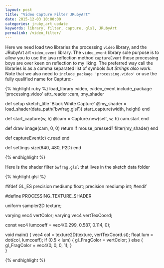 ```yaml
---
layout: post
title: "Video Capture Filter JRubyArt"
date: 2015-12-03 10:00:00
categories: jruby_art update
keywords: library, filter, capture, glsl, JRubyArt
permalink: /video_filter/
---
```


Here we need load two libraries the processing `video` library, and the JRubyArt art `video_event` library. The `video_event` library sole purpose is to allow you to use the java reflection method `captureEvent` those processing boys are over keen on reflection to my liking. The preferred way call the libraries is as a comma separated list of symbols _but Strings also work_.  Note that we also need to `include_package 'processing.video'` or use the fully qualified name for Capture:-

{% highlight ruby %}
load_library :video, :video_event
include_package 'processing.video'
attr_reader :cam, :my_shader

def setup
  sketch_title 'Black White Capture'
  @my_shader = load_shader(data_path('bwfrag.glsl'))
  start_capture(width, height)
end

def start_capture(w, h)
  @cam = Capture.new(self, w, h)
  cam.start
end

def draw
  image(cam, 0, 0)
  return if mouse_pressed?
  filter(my_shader)
end

def captureEvent(c)
  c.read
end

def settings
  size(640, 480, P2D)
end

{% endhighlight %}

Here is the shader filter `bwfrag.glsl` that lives in the sketch data folder

{% highlight glsl %}

#ifdef GL_ES
precision mediump float;
precision mediump int;
#endif

#define PROCESSING_TEXTURE_SHADER

uniform sampler2D texture;

varying vec4 vertColor;
varying vec4 vertTexCoord;

const vec4 lumcoeff = vec4(0.299, 0.587, 0.114, 0);

void main() {
  vec4 col = texture2D(texture, vertTexCoord.st);
  float lum = dot(col, lumcoeff);
  if (0.5 < lum) {
    gl_FragColor = vertColor;
  } else {
    gl_FragColor = vec4(0, 0, 0, 1);
  }     
}

{% endhighlight %}

[library_loader]:https://github.com/ruby-processing/JRubyArt/blob/master/lib/jruby_art/library_loader.rb
